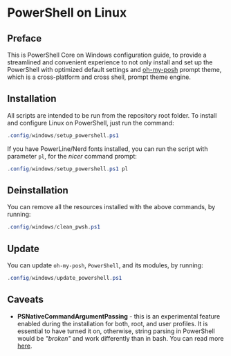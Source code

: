 # PowerShell on Linux

## Preface

This is PowerShell Core on Windows configuration guide, to provide a streamlined and convenient experience to not only install and set up the PowerShell with optimized default settings and [oh-my-posh](https://ohmyposh.dev/) prompt theme, which is a cross-platform and cross shell, prompt theme engine.

## Installation

All scripts are intended to be run from the repository root folder. To install and configure Linux on PowerShell, just run the command:

``` PowerShell
.config/windows/setup_powershell.ps1
```

If you have PowerLine/Nerd fonts installed, you can run the script with parameter `pl`, for the _nicer_ command prompt:

``` PowerShell
.config/windows/setup_powershell.ps1 pl
```

## Deinstallation

You can remove all the resources installed with the above commands, by running:

``` PowerShell
.config/windows/clean_pwsh.ps1
```

## Update

You can update `oh-my-posh`, `PowerShell`, and its modules, by running:

``` PowerShell
.config/windows/update_powershell.ps1
```

## Caveats

- **PSNativeCommandArgumentPassing** - this is an experimental feature enabled during the installation for both, root, and user profiles. It is essential to have turned it on, otherwise, string parsing in PowerShell would be _"broken"_ and work differently than in bash. You can read more [here](https://learn.microsoft.com/en-us/powershell/scripting/learn/experimental-features?view=powershell-7.2#psnativecommandargumentpassing).
